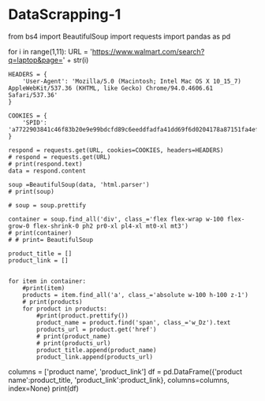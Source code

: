 # DataScrapping-1


from bs4 import BeautifulSoup
import requests
import pandas as pd

for i in range(1,11):
    URL = 'https://www.walmart.com/search?q=laptop&page=' + str(i)

    HEADERS = {
        'User-Agent': 'Mozilla/5.0 (Macintosh; Intel Mac OS X 10_15_7) AppleWebKit/537.36 (KHTML, like Gecko) Chrome/94.0.4606.61 Safari/537.36'
    }

    COOKIES = {
        'SPID': 'a7722903841c46f83b20e9e99bdcfd89c6eeddfadfa41dd69f6d0204178a87151fa4ef5c80bf6e18459d200bed995a45wmjet'
    }

    respond = requests.get(URL, cookies=COOKIES, headers=HEADERS)
    # respond = requests.get(URL)
    # print(respond.text)
    data = respond.content

    soup =BeautifulSoup(data, 'html.parser') 
    # print(soup)

    # soup = soup.prettify

    container = soup.find_all('div', class_='flex flex-wrap w-100 flex-grow-0 flex-shrink-0 ph2 pr0-xl pl4-xl mt0-xl mt3')
    # print(container)
    # # print= BeautifulSoup

    product_title = []
    product_link = []


    for item in container:
        #print(item)
        products = item.find_all('a', class_='absolute w-100 h-100 z-1')
        # print(products)
        for product in products:
            #print(product.prettify())
            product_name = product.find('span', class_='w_Dz').text
            products_url = product.get('href')
            # print(product_name)
            # print(products_url)
            product_title.append(product_name)
            product_link.append(products_url)

columns = ['product name', 'product_link']
df = pd.DataFrame({'product name':product_title, 'product_link':product_link}, columns=columns, index=None)
print(df)
